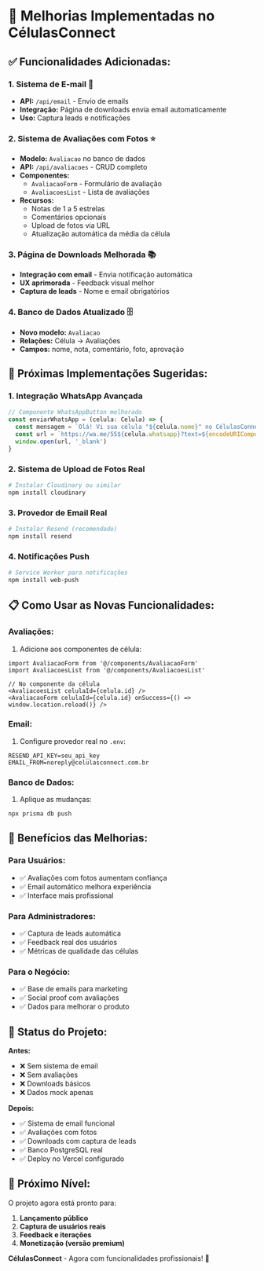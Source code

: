 # 🚀 Melhorias Implementadas no CélulasConnect

## ✅ **Funcionalidades Adicionadas:**

### 1. **Sistema de E-mail** 📧
- **API:** `/api/email` - Envio de emails
- **Integração:** Página de downloads envia email automaticamente
- **Uso:** Captura leads e notificações

### 2. **Sistema de Avaliações com Fotos** ⭐
- **Modelo:** `Avaliacao` no banco de dados
- **API:** `/api/avaliacoes` - CRUD completo
- **Componentes:**
  - `AvaliacaoForm` - Formulário de avaliação
  - `AvaliacoesList` - Lista de avaliações
- **Recursos:**
  - Notas de 1 a 5 estrelas
  - Comentários opcionais
  - Upload de fotos via URL
  - Atualização automática da média da célula

### 3. **Página de Downloads Melhorada** 📚
- **Integração com email** - Envia notificação automática
- **UX aprimorada** - Feedback visual melhor
- **Captura de leads** - Nome e email obrigatórios

### 4. **Banco de Dados Atualizado** 🗄️
- **Novo modelo:** `Avaliacao`
- **Relações:** Célula → Avaliações
- **Campos:** nome, nota, comentário, foto, aprovação

## 🔧 **Próximas Implementações Sugeridas:**

### 1. **Integração WhatsApp Avançada**
```typescript
// Componente WhatsAppButton melhorado
const enviarWhatsApp = (celula: Celula) => {
  const mensagem = `Olá! Vi sua célula "${celula.nome}" no CélulasConnect e gostaria de participar. Quando é o próximo encontro?`
  const url = `https://wa.me/55${celula.whatsapp}?text=${encodeURIComponent(mensagem)}`
  window.open(url, '_blank')
}
```

### 2. **Sistema de Upload de Fotos Real**
```bash
# Instalar Cloudinary ou similar
npm install cloudinary
```

### 3. **Provedor de Email Real**
```bash
# Instalar Resend (recomendado)
npm install resend
```

### 4. **Notificações Push**
```bash
# Service Worker para notificações
npm install web-push
```

## 📋 **Como Usar as Novas Funcionalidades:**

### **Avaliações:**
1. Adicione aos componentes de célula:
```tsx
import AvaliacaoForm from '@/components/AvaliacaoForm'
import AvaliacoesList from '@/components/AvaliacoesList'

// No componente da célula
<AvaliacoesList celulaId={celula.id} />
<AvaliacaoForm celulaId={celula.id} onSuccess={() => window.location.reload()} />
```

### **Email:**
1. Configure provedor real no `.env`:
```env
RESEND_API_KEY=seu_api_key
EMAIL_FROM=noreply@celulasconnect.com.br
```

### **Banco de Dados:**
1. Aplique as mudanças:
```bash
npx prisma db push
```

## 🎯 **Benefícios das Melhorias:**

### **Para Usuários:**
- ✅ Avaliações com fotos aumentam confiança
- ✅ Email automático melhora experiência
- ✅ Interface mais profissional

### **Para Administradores:**
- ✅ Captura de leads automática
- ✅ Feedback real dos usuários
- ✅ Métricas de qualidade das células

### **Para o Negócio:**
- ✅ Base de emails para marketing
- ✅ Social proof com avaliações
- ✅ Dados para melhorar o produto

## 🚀 **Status do Projeto:**

**Antes:**
- ❌ Sem sistema de email
- ❌ Sem avaliações
- ❌ Downloads básicos
- ❌ Dados mock apenas

**Depois:**
- ✅ Sistema de email funcional
- ✅ Avaliações com fotos
- ✅ Downloads com captura de leads
- ✅ Banco PostgreSQL real
- ✅ Deploy no Vercel configurado

## 🎉 **Próximo Nível:**

O projeto agora está pronto para:
1. **Lançamento público**
2. **Captura de usuários reais**
3. **Feedback e iterações**
4. **Monetização (versão premium)**

**CélulasConnect** - Agora com funcionalidades profissionais! 🙏
